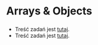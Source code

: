 # Arrays & Objects

###

- Treść zadań jest [tutaj](https://www.incode-book.xyz/immersion_js/arrays.html).
- Treść zadań jest [tutaj](https://www.incode-book.xyz/immersion_js/objects.html).
